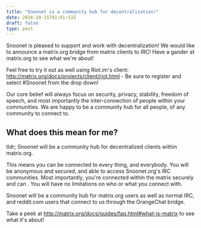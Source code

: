 ```yaml
---
title: "Snoonet is a community hub for decentralization!"
date: 2016-10-15T01:01:53Z
draft: false
type: post
---
```


Snoonet is pleased to support and work with decentralization! We would like to announce a matrix.org bridge from matrix clients to IRC! Have a gander at matrix.org to see what we're about!

Feel free to try it out as well using Riot.im's client: http://matrix.org/docs/projects/client/riot.html - Be sure to register and select #Snoonet from the drop down!

Our core belief will always focus on security, privacy, stability, freedom of speech, and most importantly the inter-connection of people within your communities. We are happy to be a community hub for all people, of any community to connect to.

## What does this mean for me?

tldr; Snoonet will be a community hub for decentralized clients within matrix.org.

This means you can be connected to every thing, and everybody. You will be anonymous and secured, and able to access Snoonet.org's IRC communities. Most importantly, you're connected within the matrix securely and can . You will have no limitations on who or what you connect with.

Snoonet will be a community hub for matrix.org users as well as normal IRC, and reddit.com users that connect to us through the OrangeChat bridge.

Take a peek at http://matrix.org/docs/guides/faq.html#what-is-matrix to see what it's about!

